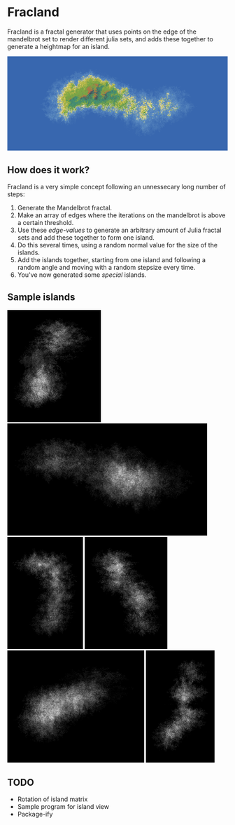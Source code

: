 # Fracland
Fracland is a fractal generator that uses points on the edge of the mandelbrot set to render different julia sets,
and adds these together to generate a heightmap for an island.

<p align="center">
  <img src="island.png"/>
</p>

## How does it work?

Fracland is a very simple concept following an unnessecary long number of steps:
1. Generate the Mandelbrot fractal.
2. Make an array of edges where the iterations on the mandelbrot is above a certain threshold.
3. Use these *edge-values* to generate an arbitrary  amount of Julia fractal sets and add these together to form one island.
4. Do this several times, using a random normal value for the size of the islands.
5. Add the islands together, starting from one island and following a random angle and moving with a random stepsize every time.
6. You've now generated some *special* islands.

## Sample islands

![screenshot of island 1](screenshots/screenshot-0.png)
![screenshot of island 2](screenshots/screenshot-1.png)
![screenshot of island 3](screenshots/screenshot-2.png)
![screenshot of island 4](screenshots/screenshot-3.png)
![screenshot of island 5](screenshots/screenshot-4.png)
![screenshot of island 6](screenshots/screenshot-5.png)

## TODO
* Rotation of island matrix
* Sample program for island view
* Package-ify